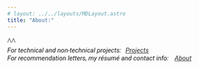 ```yaml
---
# layout: ../../layouts/MDLayout.astro
title: "About:"
---
```


<div class="intro-text">
    ^^
</div>
<div class="centered-links">
    <span class="text-home-project">For technical and non-technical projects:<a href="/projects/">Projects</a><br></span>
    <span class="text-home-project">For recommendation letters, my résumé and contact info: <a href="/about/">About</a></span><br>
</div>

<style>
    
    @import url('https://fonts.googleapis.com/css2?family=DM+Serif+Display&display=swap');

    .centered-links {
        /* display: flex; */
        justify-content: center;
        align-items: center;
        height: 15vh;
    }

    .centered-links a {
        color: #333;
        margin: 0 10px;
    }
    .text-home-project {
            font-family: 'Roboto', sans-serif;
            font-style: italic;
            font-size: 15px;
    }
    .intro-text {
            font-family: 'DM Serif Display', serif;
            font-size: 20px;
    }
</style>